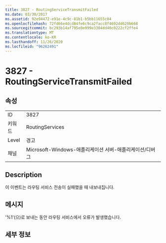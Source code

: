 ```yaml
---
title: 3827 - RoutingServiceTransmitFailed
ms.date: 03/30/2017
ms.assetid: 92e94472-e91e-4c9c-81b1-b5bb11655c04
ms.openlocfilehash: 72fd66e4dcd84fe6c9ca2facc8f4692dd620b668
ms.sourcegitcommit: bc293b14af795e0e999e3304dd40c0222cf2ffe4
ms.translationtype: MT
ms.contentlocale: ko-KR
ms.lasthandoff: 11/26/2020
ms.locfileid: "96262491"
---
```

# <a name="3827---routingservicetransmitfailed"></a>3827 - RoutingServiceTransmitFailed

## <a name="properties"></a>속성  
  
|||  
|-|-|  
|ID|3827|  
|키워드|RoutingServices|  
|Level|경고|  
|채널|Microsoft-Windows-애플리케이션 서버-애플리케이션/디버그|  
  
## <a name="description"></a>Description  

 이 이벤트는 라우팅 서비스 전송이 실패했을 때 내보내집니다.  
  
## <a name="message"></a>메시지  

 '%1'(으)로 보내는 동안 라우팅 서비스에서 오류가 발생했습니다.  
  
## <a name="details"></a>세부 정보
